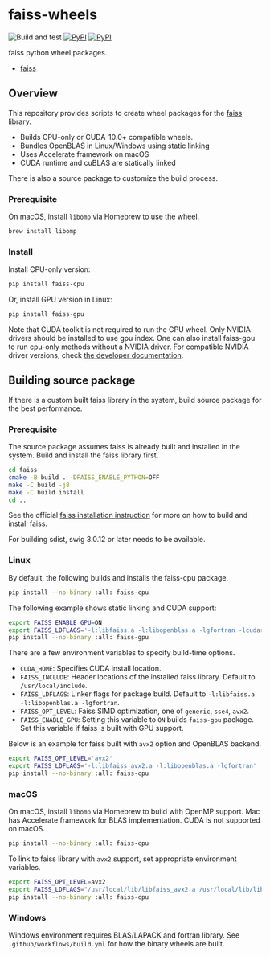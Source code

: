 # faiss-wheels

![Build and test](https://github.com/kyamagu/faiss-wheels/workflows/Build%20and%20test/badge.svg)
[![PyPI](https://img.shields.io/pypi/v/faiss-cpu?label=faiss-cpu)](https://pypi.org/project/faiss-cpu/)
[![PyPI](https://img.shields.io/pypi/v/faiss-gpu?label=faiss-gpu)](https://pypi.org/project/faiss-gpu/)

faiss python wheel packages.

- [faiss](https://github.com/facebookresearch/faiss)

## Overview

This repository provides scripts to create wheel packages for the
[faiss](https://github.com/facebookresearch/faiss) library.

- Builds CPU-only or CUDA-10.0+ compatible wheels.
- Bundles OpenBLAS in Linux/Windows using static linking
- Uses Accelerate framework on macOS
- CUDA runtime and cuBLAS are statically linked

There is also a source package to customize the build process.

### Prerequisite

On macOS, install `libomp` via Homebrew to use the wheel.

```bash
brew install libomp
```

### Install

Install CPU-only version:

```bash
pip install faiss-cpu
```

Or, install GPU version in Linux:

```bash
pip install faiss-gpu
```

Note that CUDA toolkit is not required to run the GPU wheel. Only NVIDIA drivers
should be installed to use gpu index. One can also install faiss-gpu to run
cpu-only methods without a NVIDIA driver. For compatible NVIDIA driver versions,
check [the developer documentation](https://docs.nvidia.com/deploy/cuda-compatibility/index.html#binary-compatibility__table-toolkit-driver).

## Building source package

If there is a custom built faiss library in the system, build source package for
the best performance.

### Prerequisite

The source package assumes faiss is already built and installed in the system.
Build and install the faiss library first.

```bash
cd faiss
cmake -B build . -DFAISS_ENABLE_PYTHON=OFF
make -C build -j8
make -C build install
cd ..
```

See the official
[faiss installation instruction](https://github.com/facebookresearch/faiss/blob/master/INSTALL.md)
for more on how to build and install faiss.

For building sdist, swig 3.0.12 or later needs to be available.

### Linux

By default, the following builds and installs the faiss-cpu package.

```bash
pip install --no-binary :all: faiss-cpu
```

The following example shows static linking and CUDA support:

```bash
export FAISS_ENABLE_GPU=ON
export FAISS_LDFLAGS='-l:libfaiss.a -l:libopenblas.a -lgfortran -lcudart_static -lcublas_static -lculibos'
pip install --no-binary :all: faiss-gpu
```

There are a few environment variables to specify build-time options.

- `CUDA_HOME`: Specifies CUDA install location.
- `FAISS_INCLUDE`: Header locations of the installed faiss library. Default to
    `/usr/local/include`.
- `FAISS_LDFLAGS`: Linker flags for package build. Default to
    `-l:libfaiss.a -l:libopenblas.a -lgfortran`.
- `FAISS_OPT_LEVEL`: Faiss SIMD optimization, one of `generic`, `sse4`, `avx2`.
- `FAISS_ENABLE_GPU`: Setting this variable to `ON` builds `faiss-gpu` package.
    Set this variable if faiss is built with GPU support.

Below is an example for faiss built with `avx2` option and OpenBLAS backend.

```bash
export FAISS_OPT_LEVEL='avx2'
export FAISS_LDFLAGS='-l:libfaiss_avx2.a -l:libopenblas.a -lgfortran'
pip install --no-binary :all: faiss-cpu
```

### macOS

On macOS, install `libomp` via Homebrew to build with OpenMP support. Mac has
Accelerate framework for BLAS implementation. CUDA is not supported on macOS.

```bash
pip install --no-binary :all: faiss-cpu
```

To link to faiss library with `avx2` support, set appropriate environment
variables.

```bash
export FAISS_OPT_LEVEL=avx2
export FAISS_LDFLAGS="/usr/local/lib/libfaiss_avx2.a /usr/local/lib/libomp.a -framework Accelerate"
pip install --no-binary :all: faiss-cpu
```

### Windows

Windows environment requires BLAS/LAPACK and fortran library. See
`.github/workflows/build.yml` for how the binary wheels are built.
